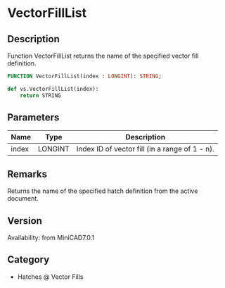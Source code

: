 # VectorFillList

## Description
Function VectorFillList returns the name of the specified vector fill definition.

```pascal
FUNCTION VectorFillList(index : LONGINT): STRING;
```

```python
def vs.VectorFillList(index):
    return STRING
```

## Parameters
|Name|Type|Description|
|---|---|---|
|index|LONGINT|Index ID of vector fill (in a range of 1 - n).|

## Remarks
Returns the name of the specified hatch definition from the active document.

## Version
Availability: from MiniCAD7.0.1

## Category
* Hatches @ Vector Fills

